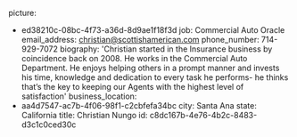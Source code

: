picture:
  - ed38210c-08bc-4f73-a36d-8d9ae1f18f3d
job: Commercial Auto Oracle
email_address: christian@scottishamerican.com
phone_number: 714-929-7072
biography: 'Christian started in the Insurance business by coincidence back on 2008. He works in the Commercial Auto Department. He enjoys helping others in a prompt manner and invests his time, knowledge and dedication to every task he performs- he thinks that’s the key to keeping our Agents with the highest level of satisfaction'
business_location:
  - aa4d7547-ac7b-4f06-98f1-c2cbfefa34bc
city: Santa Ana
state: California
title: Christian Nungo
id: c8dc167b-4e76-4b2c-8483-d3c1c0ced30c
